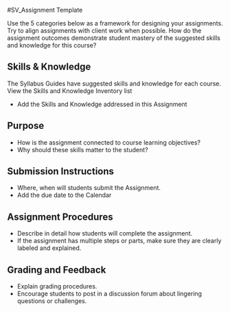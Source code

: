 #SV_Assignment Template

Use the 5 categories below as a framework for designing your assignments. Try to align assignments with client work when possible.
How do the assignment outcomes demonstrate student mastery of the suggested skills and knowledge for this course?

## Skills & Knowledge
The Syllabus Guides have suggested skills and knowledge for each course.
View the Skills and Knowledge Inventory list

* Add the Skills and Knowledge addressed in this Assignment



## Purpose
* How is the assignment connected to course learning objectives?
* Why should these skills matter to the student?



## Submission Instructions
* Where, when will students submit the Assignment.
* Add the due date to the Calendar



## Assignment Procedures
* Describe in detail how students will complete the assignment.
* If the assignment has multiple steps or parts, make sure they are clearly labeled and explained.



## Grading and Feedback
* Explain grading procedures.
* Encourage students to post in a discussion forum about lingering questions or challenges.
